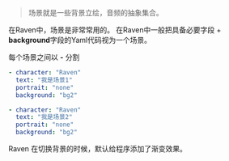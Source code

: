 > 场景就是一些背景立绘，音频的抽象集合。

在Raven中，场景是非常常用的。
在Raven中一般把具备必要字段 + **background**字段的Yaml代码视为一个场景。

每个场景之间以 **-** 分割

```yaml
- character: "Raven"
  text: "我是场景1"
  portrait: "none"
  background: "bg2"

- character: "Raven"
  text: "我是场景2"
  portrait: "none"
  background: "bg2"
```
Raven 在切换背景的时候，默认给程序添加了渐变效果。
